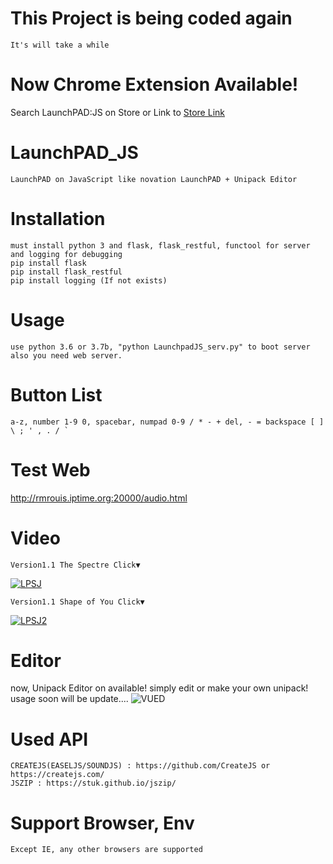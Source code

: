 # This Project is being coded again
	It's will take a while

# Now Chrome Extension Available!
Search LaunchPAD:JS on Store or Link to [Store Link](https://chrome.google.com/webstore/detail/launchpad-for-chrome/ihdlemjmbepnbcegdepdeiggpcgdknjm?hl=ko)

# LaunchPAD_JS
	LaunchPAD on JavaScript like novation LaunchPAD + Unipack Editor

# Installation
	must install python 3 and flask, flask_restful, functool for server and logging for debugging
	pip install flask
	pip install flask_restful
	pip install logging (If not exists)

# Usage
	use python 3.6 or 3.7b, "python LaunchpadJS_serv.py" to boot server
	also you need web server.
  
# Button List
	a-z, number 1-9 0, spacebar, numpad 0-9 / * - + del, - = backspace [ ] \ ; ' , . / `

# Test Web
http://rmrouis.iptime.org:20000/audio.html

# Video
	Version1.1 The Spectre Click▼
[![LPSJ](https://github.com/rouismia/LaunchPAD_JS/blob/V_1.1/img/V1.1/The%20Spectre.gif?raw=true)](https://youtu.be/d9dTKQ1jc1Y "LPSJ")
	
	Version1.1 Shape of You Click▼
[![LPSJ2](https://github.com/rouismia/LaunchPAD_JS/blob/V_1.1/img/V1.1/Shape%20of%20You.gif?raw=true)](https://www.youtube.com/watch?v=2ftGpc4Q06s&feature=youtu.be "LPSJ2")

# Editor
now, Unipack Editor on available!
simply edit or make your own unipack!
usage soon will be update....
![VUED](https://github.com/rouismia/LaunchPAD_JS/blob/V_1.2/img/V1.1/editor.PNG?raw=true)

# Used API
	CREATEJS(EASELJS/SOUNDJS) : https://github.com/CreateJS or https://createjs.com/
	JSZIP : https://stuk.github.io/jszip/
	
# Support Browser, Env
	Except IE, any other browsers are supported
